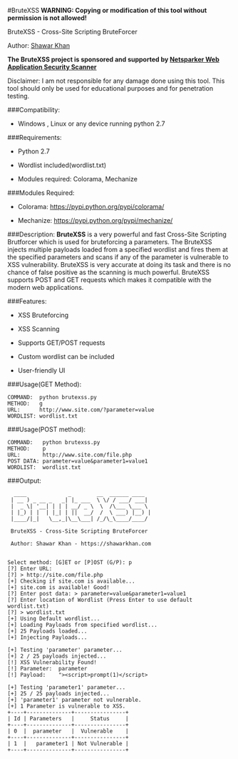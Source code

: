 #BruteXSS
**WARNING: Copying or modification of this tool without permission is not allowed!**

BruteXSS - Cross-Site Scripting BruteForcer

Author: [Shawar Khan](https://shawarkhan.com)

**The BruteXSS project is sponsored and supported by [Netsparker Web Application Security Scanner](https://www.netsparker.com)**

Disclaimer: I am not responsible for any damage done using this tool. This tool should only be used for educational purposes and for penetration testing.


###Compatibility: 
* Windows , Linux or any device running python 2.7

###Requirements: 

* Python 2.7

* Wordlist included(wordlist.txt)

* Modules required: Colorama, Mechanize


###Modules Required:

* Colorama:  https://pypi.python.org/pypi/colorama/

* Mechanize: https://pypi.python.org/pypi/mechanize/


###Description:
**BruteXSS** is a very powerful and fast Cross-Site Scripting Brutforcer which is used for bruteforcing a parameters. The BruteXSS injects multiple payloads loaded from a specified wordlist and fires them at the specified parameters and scans if any of the parameter is vulnerable to XSS vulnerability. BruteXSS is very accurate at doing its task and there is no chance of false positive as the scanning is much powerful. BruteXSS supports POST and GET requests which makes it compatible with the modern web applications.

###Features:

* XSS Bruteforcing

* XSS Scanning

* Supports GET/POST requests

* Custom wordlist can be included

* User-friendly UI

###Usage(GET Method):

```
COMMAND:  python brutexss.py
METHOD:   g
URL:      http://www.site.com/?parameter=value
WORDLIST: wordlist.txt
```

###Usage(POST method):

```
COMMAND:   python brutexss.py
METHOD:    p
URL:       http://www.site.com/file.php
POST DATA: parameter=value&parameter1=value1
WORDLIST:  wordlist.txt
```

###Output:

```
  ____             _        __  ______ ____  
 | __ ) _ __ _   _| |_ ___  \ \/ / ___/ ___| 
 |  _ \| '__| | | | __/ _ \  \  /\___ \___ \ 
 | |_) | |  | |_| | ||  __/  /  \ ___) |__) |
 |____/|_|   \__,_|\__\___| /_/\_\____/____/ 
                                            
 BruteXSS - Cross-Site Scripting BruteForcer
 
 Author: Shawar Khan - https://shawarkhan.com                      


Select method: [G]ET or [P]OST (G/P): p
[?] Enter URL:
[?] > http://site.com/file.php
[+] Checking if site.com is available...
[+] site.com is available! Good!
[?] Enter post data: > parameter=value&parameter1=value1
[?] Enter location of Wordlist (Press Enter to use default wordlist.txt)
[?] > wordlist.txt
[+] Using Default wordlist...
[+] Loading Payloads from specified wordlist...
[+] 25 Payloads loaded...
[+] Injecting Payloads...

[+] Testing 'parameter' parameter...
[+] 2 / 25 payloads injected...
[!] XSS Vulnerability Found! 
[!] Parameter:	parameter
[!] Payload:	"><script>prompt(1)</script>

[+] Testing 'parameter1' parameter...
[+] 25 / 25 payloads injected...
[+] 'parameter1' parameter not vulnerable.
[+] 1 Parameter is vulnerable to XSS.
+----+--------------+----------------+
| Id | Parameters   |     Status     |
+----+--------------+----------------+
| 0  |  parameter   |  Vulnerable    |
+----+--------------+----------------+
| 1  |   parameter1 | Not Vulnerable |
+----+--------------+----------------+

```
